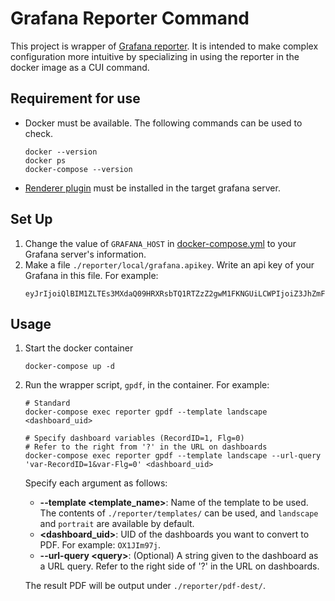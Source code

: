 # Grafana Reporter Command

This project is wrapper of [Grafana reporter](https://github.com/IzakMarais/reporter).
It is intended to make complex configuration more intuitive by specializing in using the reporter in the docker image as a CUI command.

## Requirement for use

- Docker must be available. The following commands can be used to check.

    ```shell
    docker --version
    docker ps
    docker-compose --version
    ```

- [Renderer plugin](https://grafana.com/grafana/plugins/grafana-image-renderer/) must be installed in the target grafana server.
  

## Set Up

1. Change the value of `GRAFANA_HOST` in [docker-compose.yml](./docker-compose.yml) to your Grafana server's information.
2. Make a file `./reporter/local/grafana.apikey`. Write an api key of your Grafana in this file. For example:
    ```plane
    eyJrIjoiQlBIM1ZLTEs3MXdaQ09HRXRsbTQ1RTZzZ2gwM1FKNGUiLCWPIjoiZ3JhZmFuYS1yZXBvc894257d35459aoxfQ==
    ```


## Usage

1. Start the docker container

    ```shell
    docker-compose up -d
    ```

2. Run the wrapper script, `gpdf`, in the container. For example:

    ```shell
    # Standard
    docker-compose exec reporter gpdf --template landscape <dashboard_uid>

    # Specify dashboard variables (RecordID=1, Flg=0)
    # Refer to the right from '?' in the URL on dashboards
    docker-compose exec reporter gpdf --template landscape --url-query 'var-RecordID=1&var-Flg=0' <dashboard_uid>
    ```

    Specify each argument as follows:

    - **--template <template_name>**: Name of the template to be used. The contents of `./reporter/templates/` can be used, and `landscape` and `portrait` are available by default.
    - **<dashboard_uid>**: UID of the dashboards you want to convert to PDF. For example: `OX1JIm97j`.
    - **--url-query \<query\>**: (Optional) A string given to the dashboard as a URL query. Refer to the right side of '?' in the URL on dashboards.

    The result PDF will be output under `./reporter/pdf-dest/`.
